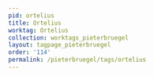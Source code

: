 ```yaml
---
pid: ortelius
title: Ortelius
worktag: Ortelius
collection: worktags_pieterbruegel
layout: tagpage_pieterbruegel
order: '114'
permalink: /pieterbruegel/tags/ortelius
---
```

